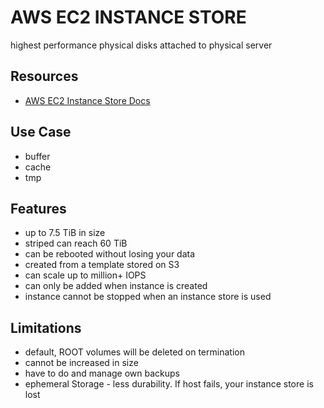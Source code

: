 # AWS EC2 INSTANCE STORE
highest performance physical disks attached to physical server

## Resources

- [AWS EC2 Instance Store Docs](https://docs.aws.amazon.com/AWSEC2/latest/UserGuide/InstanceStorage.html)

## Use Case

- buffer
- cache
- tmp

## Features

- up to 7.5 TiB in size
- striped can reach 60 TiB
- can be rebooted without losing your data
- created from a template stored on S3
- can scale up to million+ IOPS
- can only be added when instance is created
- instance cannot be stopped when an instance store is used

## Limitations

- default, ROOT volumes will be deleted on termination
- cannot be increased in size
- have to do and manage own backups
- ephemeral Storage - less durability. If host fails, your instance store is lost
